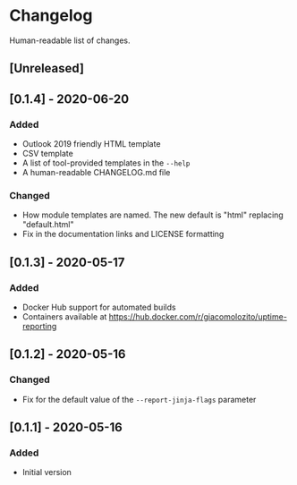 # Changelog

Human-readable list of changes.


## [Unreleased]

## [0.1.4] - 2020-06-20

### Added

- Outlook 2019 friendly HTML template
- CSV template
- A list of tool-provided templates in the `--help`
- A human-readable CHANGELOG.md file

### Changed

- How module templates are named. The new default is "html" replacing "default.html"
- Fix in the documentation links and LICENSE formatting


## [0.1.3] - 2020-05-17

### Added

- Docker Hub support for automated builds
- Containers available at https://hub.docker.com/r/giacomolozito/uptime-reporting


## [0.1.2] - 2020-05-16

### Changed

- Fix for the default value of the `--report-jinja-flags` parameter


## [0.1.1] - 2020-05-16

### Added
- Initial version

